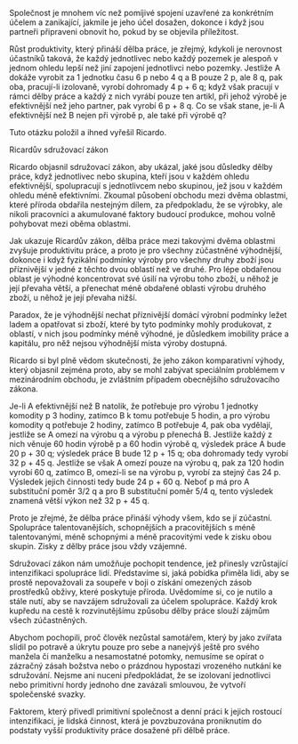 Společnost je mnohem víc než pomíjivé spojení uzavřené za konkrétním účelem a zanikající, jakmile je jeho účel dosažen, dokonce i když jsou partneři připraveni obnovit ho, pokud by se objevila příležitost.

Růst produktivity, který přináší dělba práce, je zřejmý, kdykoli je nerovnost účastníků taková, že každý jednotlivec nebo každý pozemek je alespoň v jednom ohledu lepší než jiní zapojení jednotlivci nebo pozemky. Jestliže A dokáže vyrobit za 1 jednotku času 6 p nebo 4 q a B pouze 2 p, ale 8 q, pak oba, pracují-li izolovaně, vyrobí dohromady 4 p + 6 q; když však pracují v rámci dělby práce a každý z nich vyrábí pouze ten artikl, při jehož výrobě je efektivnější než jeho partner, pak vyrobí 6 p + 8 q. Co se však stane, je-li A efektivnější než B nejen při výrobě p, ale také při výrobě q?

Tuto otázku položil a ihned vyřešil Ricardo.

Ricardův sdružovací zákon

Ricardo objasnil sdružovací zákon, aby ukázal, jaké jsou důsledky dělby práce, když jednotlivec nebo skupina, kteří jsou v každém ohledu efektivnější, spolupracují s jednotlivcem nebo skupinou, jež jsou v každém ohledu méně efektivními. Zkoumal působení obchodu mezi dvěma oblastmi, které příroda obdařila nestejným dílem, za předpokladu, že se výrobky, ale nikoli pracovníci a akumulované faktory budoucí produkce, mohou volně pohybovat mezi oběma oblastmi.

Jak ukazuje Ricardův zákon, dělba práce mezi takovými dvěma oblastmi zvyšuje produktivitu práce, a proto je pro všechny zúčastněné výhodnější, dokonce i když fyzikální podmínky výroby pro všechny druhy zboží jsou příznivější v jedné z těchto dvou oblastí než ve druhé. Pro lépe obdařenou oblast je výhodné koncentrovat své úsilí na výrobu toho zboží, u něhož je její převaha větší, a přenechat méně obdařené oblasti výrobu druhého zboží, u něhož je její převaha nižší.

Paradox, že je výhodnější nechat příznivější domácí výrobní podmínky ležet ladem a opatřovat si zboží, které by tyto podmínky mohly produkovat, z oblastí, v nich jsou podmínky méně výhodné, je důsledkem imobility práce a kapitálu, pro něž nejsou výhodnější místa výroby dostupná.

Ricardo si byl plně vědom skutečnosti, že jeho zákon komparativní výhody, který objasnil zejména proto, aby se mohl zabývat speciálním problémem v mezinárodním obchodu, je zvláštním případem obecnějšího sdružovacího zákona.

Je-li A efektivnější než B natolik, že potřebuje pro výrobu 1 jednotky komodity p 3 hodiny, zatímco B k tomu potřebuje 5 hodin, a pro výrobu komodity q potřebuje 2 hodiny, zatímco B potřebuje 4, pak oba vydělají, jestliže se A omezí na výrobu q a výrobu p přenechá B. Jestliže každý z nich věnuje 60 hodin výrobě p a 60 hodin výrobě q, výsledek práce A bude 20 p + 30 q; výsledek práce B bude 12 p + 15 q; oba dohromady tedy vyrobí 32 p + 45 q. Jestliže se však A omezí pouze na výrobu q, pak za 120 hodin vyrobí 60 q, zatímco B, omezí-li se na výrobu p, vyrobí za stejný čas 24 p. Výsledek jejich činnosti tedy bude 24 p + 60 q. Neboť p má pro A substituční poměr 3/2 q a pro B substituční poměr 5/4 q, tento výsledek znamená větší výkon než 32 p + 45 q.

Proto je zřejmé, že dělba práce přináší výhody všem, kdo se jí zúčastní. Spolupráce talentovanějších, schopnějších a pracovitějších s méně talentovanými, méně schopnými a méně pracovitými vede k zisku obou skupin. Zisky z dělby práce jsou vždy vzájemné.

Sdružovací zákon nám umožňuje pochopit tendence, jež přinesly vzrůstající intenzifikaci spolupráce lidí. Představíme si, jaká pobídka přiměla lidi, aby se prostě nepovažovali za soupeře v boji o získání omezených zásob prostředků obživy, které poskytuje příroda. Uvědomíme si, co je nutilo a stále nutí, aby se navzájem sdružovali za účelem spolupráce. Každý krok kupředu na cestě k rozvinutějšímu způsobu dělby práce slouží zájmům všech zúčastněných.

Abychom pochopili, proč člověk nezůstal samotářem, který by jako zvířata slídil po potravě a úkrytu pouze pro sebe a nanejvýš ještě pro svého manžela či manželku a nesamostatné potomky, nemusíme se opírat o zázračný zásah božstva nebo o prázdnou hypostazi vrozeného nutkání ke sdružování. Nejsme ani nuceni předpokládat, že se izolovaní jednotlivci nebo primitivní hordy jednoho dne zavázali smlouvou, že vytvoří společenské svazky.

Faktorem, který přivedl primitivní společnost a denní práci k jejich rostoucí intenzifikaci, je lidská činnost, která je povzbuzována proniknutím do podstaty vyšší produktivity práce dosažené při dělbě práce.